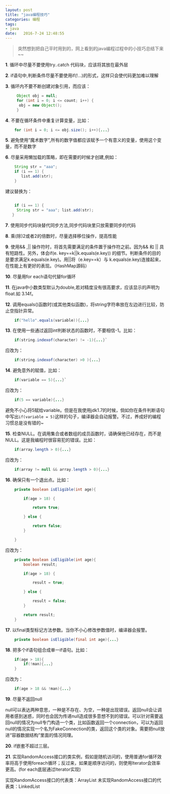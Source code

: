 ```yaml
---
layout: post
title: "java编程技巧"
categories: 编程
tags: 
- java
date:   2016-7-24 12:48:55
---
```


>突然想到把自己平时用到的，网上看到的java编程过程中的小技巧总结下来~~

 **1**. 循环中尽量不要使用try..catch 代码块，应该将其放在最外层

 **2**. if语句中,判断条件尽量不要使用if(!...)的形式，这样只会使代码更加难以理解

 **3**. 循环内不要不断创建对象引用，而应该：

```java
     Object obj = null;
     for (int i = 0; i <= count; i++) { 
      obj = new Object(); 
     }
```

<!-- more -->

 **4**. 不要在循环条件中重复计算变量，比如：

```java
    for (int i = 0; i <= obj.size(); i++){...}
```

 **5**. 避免使用”魔术数字”,所有的数字值都应该赋予一个有意义的变量，使用这个变量，而不是数字

 **6**. 尽量采用懒加载的策略，即在需要的时候才创建,例如：

```java
    String str = "aaa";
    if (i == 1) { 
       list.add(str);
    }
```

建议替换为：

```java

	if (i == 1) { 
     String str = "aaa"; list.add(str);
   }
```


 **7**. 使用同步代码块替代同步方法,同步代码块里只放需要同步的代码

 **8**. 乘(除)2或者2的倍数时，尽量选择移位操作，提高性能

 **9**. 使用&& ,\|\| 操作符时，将首先需要满足的条件置于操作符之前。因为&& 和 \|\| 具有短路性。另外，体会if(e. key==k\|\|k.equals(e.key)) 的细节。判断条件的目的是要求满足k.equals(e.key)。用\|\|将（e.key==k）与 k.equals(e.key)连接起来，在性能上有更好的表现。（HashMap源码）

 **10**. 尽量用for each语句代替for循环

 **11**. 在java中小数类型默认为double,若对精度没有很高要求，应该显示的声明为float.如 3.14f。

 **12**. 调用equals()函数时(或其他类似函数)，将string字符串放在左边进行比较，防止空指针异常。
       
```java
    if("hello".equals(variable)){...}
```

 **13**. 在使用一些通过返回int判断状态的函数时，不要相信-1。比如：

```java
    if(string.indexof(character) != -1){...}`
```

应改为：

```java
    if(string.indexof(character) >0 ){...}
```

 **14**. 避免意外的赋值，比如：
 
```java
    if(variable == 5){...}`
```

应改为：

```java
    if(5 == variable){...}
```

避免不小心将5赋给variable。但是在我使用jdk1.7的时候，倘如你在条件判断语句中写出`if(variable = 5)`这样的句子，编译器会自动报警。不过，养成好的编程习惯总是没有错的~

 **15**. 检查NULL。在调用集合或者数组的成员函数时，请确保他已经存在，而不是NULL。这是我编程时很容易犯的错误。比如：

```java
	if(array.length > 0){...}
```

应改为：

```java
	if(array != null && array.length > 0){...}
```


 **16**. 确保只有一个退出点。比如：

```java
    private boolean isEligible(int age){

    	if(age > 18) {

    		return true;

    	} else {

            return false;
    	}

    }
```

应改为：

```java
    private boolean isEligible(int age){
    	boolean result;

    	if(age > 18) {

    		result = true;

    	} else {

            result = false;
    	}

    	return result;
    }
```

 **17**. 以final类型标记方法参数。当你不小心修改参数值时，编译器会报警。

```java
 	private boolean isEligible(final int age){...}
```

 **18**. 把多个if语句组合成单一if语句。比如：

```java
	if(age > 18){
		if(!man){...}
	}
```

应改为：

```java
	if(age > 18 && !man){...}
```

 **19**.  尽量不返回null

 null可以表达两种意思，一种是不存在、为空，一种是出现错误。返回null会让调用者感到迷惑，同时也会因为传递null造成很多意想不到的错误。可以针对需要返回null的情况为null专门构造一个类，比如函数返回一个connection，可以为返回null的情况实现一个名为FakeConnection的类，返回这个类的对象。需要把null放进“容器数据结构”里面的情况同理。

 **20**. if嵌套不超过三层。

 **21**. 实现RandomAccess接口的类实例，假如是随机访问的，使用普通for循环效率将高于使用foreach循环；反过来，如果是顺序访问的，则使用Iterator会效率更高。(for each底层通过Iterator实现)

实现RandomAccess接口的代表类：ArrayList
未实现RandomAccess接口的代表类：LinkedList



